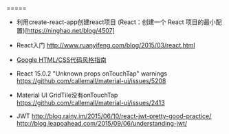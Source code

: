 
=====

- 利用create-react-app创建react项目
(React：创建一个 React 项目的最小配置)[https://ninghao.net/blog/4507]
- React入门
http://www.ruanyifeng.com/blog/2015/03/react.html

- [Google HTML/CSS代码风格指南](http://iischajn.github.io/trans/htmlcss-guide/#Indentation)

- React 15.0.2 "Unknown props onTouchTap" warnings
https://github.com/callemall/material-ui/issues/5208

- Material UI GridTile没有onTouchTap
https://github.com/callemall/material-ui/issues/2413

- JWT
http://blog.rainy.im/2015/06/10/react-jwt-pretty-good-practice/
http://blog.leapoahead.com/2015/09/06/understanding-jwt/
